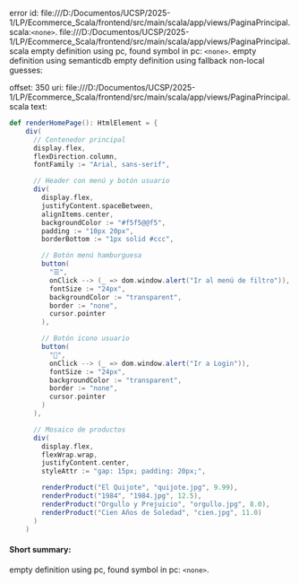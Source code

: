 error id: file:///D:/Documentos/UCSP/2025-1/LP/Ecommerce_Scala/frontend/src/main/scala/app/views/PaginaPrincipal.scala:`<none>`.
file:///D:/Documentos/UCSP/2025-1/LP/Ecommerce_Scala/frontend/src/main/scala/app/views/PaginaPrincipal.scala
empty definition using pc, found symbol in pc: `<none>`.
empty definition using semanticdb
empty definition using fallback
non-local guesses:

offset: 350
uri: file:///D:/Documentos/UCSP/2025-1/LP/Ecommerce_Scala/frontend/src/main/scala/app/views/PaginaPrincipal.scala
text:
```scala
def renderHomePage(): HtmlElement = {
    div(
      // Contenedor principal
      display.flex,
      flexDirection.column,
      fontFamily := "Arial, sans-serif",

      // Header con menú y botón usuario
      div(
        display.flex,
        justifyContent.spaceBetween,
        alignItems.center,
        backgroundColor := "#f5f5@@f5",
        padding := "10px 20px",
        borderBottom := "1px solid #ccc",

        // Botón menú hamburguesa
        button(
          "☰",
          onClick --> (_ => dom.window.alert("Ir al menú de filtro")),
          fontSize := "24px",
          backgroundColor := "transparent",
          border := "none",
          cursor.pointer
        ),

        // Botón icono usuario
        button(
          "👤",
          onClick --> (_ => dom.window.alert("Ir a Login")),
          fontSize := "24px",
          backgroundColor := "transparent",
          border := "none",
          cursor.pointer
        )
      ),

      // Mosaico de productos
      div(
        display.flex,
        flexWrap.wrap,
        justifyContent.center,
        styleAttr := "gap: 15px; padding: 20px;",

        renderProduct("El Quijote", "quijote.jpg", 9.99),
        renderProduct("1984", "1984.jpg", 12.5),
        renderProduct("Orgullo y Prejuicio", "orgullo.jpg", 8.0),
        renderProduct("Cien Años de Soledad", "cien.jpg", 11.0)
      )
    )
```


#### Short summary: 

empty definition using pc, found symbol in pc: `<none>`.